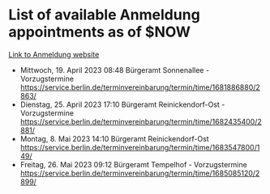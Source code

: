 # List of available Anmeldung appointments as of $NOW
[Link to Anmeldung website](https://service.berlin.de/terminvereinbarung/termin/tag.php?termin=1&anliegen[]=120686&dienstleisterlist=122210,122217,327316,122219,327312,122227,327314,122231,327346,122243,327348,122254,122252,329742,122260,329745,122262,329748,122271,327278,122273,327274,122277,327276,330436,122280,327294,122282,327290,122284,327292,122291,327270,122285,327266,122286,327264,122296,327268,150230,329760,122297,327286,122294,327284,122312,329763,122314,329775,122304,327330,122311,327334,122309,327332,317869,122281,327352,122279,329772,122283,122276,327324,122274,327326,122267,329766,122246,327318,122251,327320,122257,327322,122208,327298,122226,327300&herkunft=http%3A%2F%2Fservice.berlin.de%2Fdienstleistung%2F120686%2F)
- Mittwoch, 19. April 2023 08:48 Bürgeramt Sonnenallee - Vorzugstermine https://service.berlin.de/terminvereinbarung/termin/time/1681886880/2863/
- Dienstag, 25. April 2023 17:10 Bürgeramt Reinickendorf-Ost - Vorzugstermine https://service.berlin.de/terminvereinbarung/termin/time/1682435400/2881/
- Montag, 8. Mai 2023 14:10 Bürgeramt Reinickendorf-Ost https://service.berlin.de/terminvereinbarung/termin/time/1683547800/149/
- Freitag, 26. Mai 2023 09:12 Bürgeramt Tempelhof - Vorzugstermine https://service.berlin.de/terminvereinbarung/termin/time/1685085120/2899/
